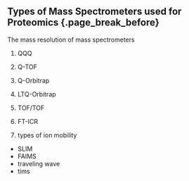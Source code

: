 ## Types of Mass Spectrometers used for Proteomics {.page_break_before}

The mass resolution of mass spectrometers 
1. QQQ



3. Q-TOF




5. Q-Orbitrap




7. LTQ-Orbitrap



9. TOF/TOF


11. FT-ICR


13. types of ion mobility
* SLIM
* FAIMS
* traveling wave
* tims
